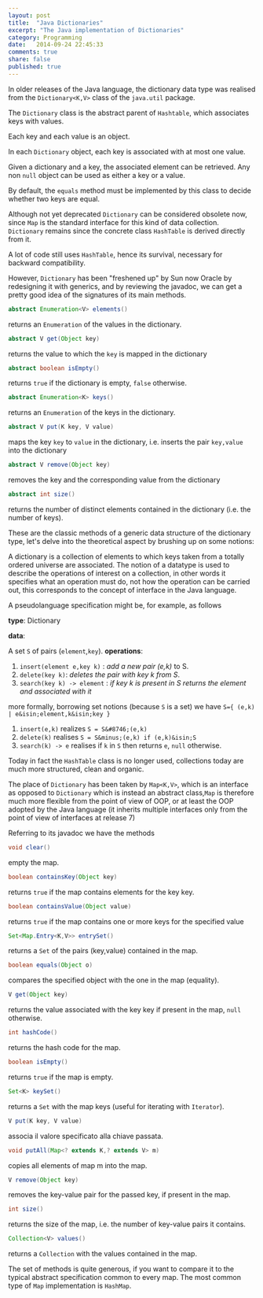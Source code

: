 ```yaml
---
layout: post
title:  "Java Dictionaries"
excerpt: "The Java implementation of Dictionaries"
category: Programming
date:   2014-09-24 22:45:33
comments: true
share: false
published: true
---
```


In older releases of the Java language, the dictionary data type was realised from the `Dictionary<K,V>` class of the `java.util` package. 

The `Dictionary` class is the abstract parent of `Hashtable`, which associates keys with values. 

Each key and each value is an object. 

In each `Dictionary` object, each key is associated with at most one value. 

Given a dictionary and a key, the associated element can be retrieved. Any non `null` object can be used as either a key or a value. 

By default, the `equals` method must be implemented by this class to decide whether two keys are equal.

Although not yet deprecated `Dictionary` can be considered obsolete now, since `Map` is the standard interface for this kind of data collection. `Dictionary` remains since the concrete class `HashTable` is derived directly from it.

A lot of code still uses `HashTable`, hence its survival, necessary for backward compatibility.

However, `Dictionary` has been "freshened up" by Sun now Oracle by redesigning it with generics, and by reviewing the javadoc, we can get a pretty good idea of the signatures of its main methods.

```java 
abstract Enumeration<V> elements() 
```
returns an `Enumeration` of the values in the dictionary.

```java
abstract V get(Object key) 
```
returns the value to which the `key` is mapped in the dictionary

```java
abstract boolean isEmpty() 
```
returns `true` if the dictionary is empty, `false` otherwise.

```java
abstract Enumeration<K> keys() 
```
returns an `Enumeration` of the keys in the dictionary.

```java
abstract V put(K key, V value) 
```
maps the key `key` to `value` in the dictionary, i.e. inserts the pair `key,value` into the dictionary

```java
abstract V remove(Object key) 
```
removes the key and the corresponding value from the dictionary

```java
abstract int size() 
```
returns the number of distinct elements contained in the dictionary (i.e. the number of keys).


These are the classic methods of a generic data structure of the dictionary type, let's delve into the theoretical aspect by brushing up on some notions:

A dictionary is a collection of elements to which keys taken from a totally ordered universe are associated. The notion of a datatype is used to describe the operations of interest on a collection, in other words it specifies what an operation must do, not how the operation can be carried out, this corresponds to the concept of interface in the Java language.

A pseudolanguage specification might be, for example, as follows

**type**: 
Dictionary

**data**: 

A set `S` of pairs (`element`,`key`).
**operations**:

1. `insert(element e,key k)` : *add a new pair (e,k)* to S.
2. `delete(key k)`: *deletes the pair with key k from S*.
3. `search(key k) -> element` : *if key k is present in S returns the element and associated with it*

more formally, borrowing set notions (because `S` is a set) we have 
`S={ (e,k) | e&isin;element,k&isin;key }`

1. `insert(e,k)` realizes `S = S&#8746;(e,k)`
2. `delete(k)` realises `S = S&minus;(e,k) if (e,k)&isin;S`
3. `search(k) -> e` realises if `k` in `S` then returns `e`, `null` otherwise.
           
Today in fact the `HashTable` class is no longer used, collections today are much more structured, clean and organic.

The place of `Dictionary` has been taken by `Map<K,V>`, which is an interface as opposed to `Dictionary` which is instead an abstract class,`Map` is therefore much more flexible from the point of view of OOP, or at least the OOP adopted by the Java language (it inherits multiple interfaces only from the point of view of interfaces at release 7)

Referring to its javadoc we have the methods

```java
void clear()
```
empty the map.
```java
boolean containsKey(Object key)
```
returns `true` if the map contains elements for the key key.

```java
boolean containsValue(Object value)
```
returns `true` if the map contains one or more keys for the specified value

```java
Set<Map.Entry<K,V>> entrySet()
```
returns a `Set` of the pairs (key,value) contained in the map.

```java
boolean equals(Object o)
```
compares the specified object with the one in the map (equality).

```java
V get(Object key)
```
returns the value associated with the key key if present in the map, `null` otherwise.

```java
int hashCode()
```
returns the hash code for the map.

```java
boolean isEmpty()
```
returns `true` if the map is empty.

```java
Set<K> keySet()
```
returns a `Set` with the map keys (useful for iterating with `Iterator`).

```java
V put(K key, V value)
```
associa il valore specificato alla chiave passata.

```java
void putAll(Map<? extends K,? extends V> m)
```
copies all elements of map m into the map.

```java
V remove(Object key)
```
removes the key-value pair for the passed key, if present in the map.

```java
int size()
```
returns the size of the map, i.e. the number of key-value pairs it contains.

```java
Collection<V> values()
```
returns a `Collection` with the values contained in the map.

The set of methods is quite generous, if you want to compare it to the typical abstract specification common to every map.
The most common type of `Map` implementation is `HashMap`.


